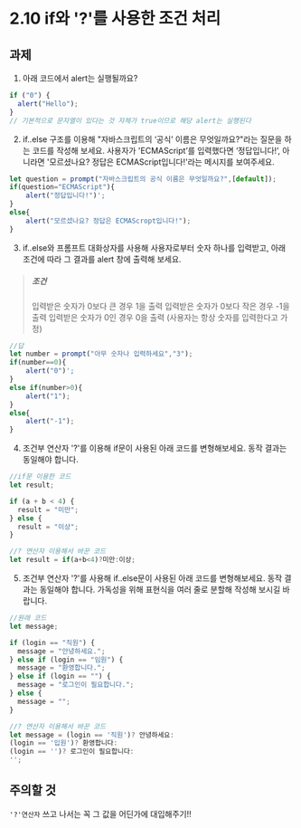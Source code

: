# 2.10 if와 '?'를 사용한 조건 처리

## 과제

1. 아래 코드에서 alert는 실행될까요?

```javascript
if ("0") {
  alert("Hello");
}
// 기본적으로 문자열이 있다는 것 자체가 true이므로 해당 alert는 실행된다
```

2. if..else 구조를 이용해 "자바스크립트의 ‘공식’ 이름은 무엇일까요?"라는 질문을 하는 코드를 작성해 보세요. 사용자가 'ECMAScript’를 입력했다면 ‘정답입니다!’, 아니라면 '모르셨나요? 정답은 ECMAScript입니다!'라는 메시지를 보여주세요.

```javascript
let question = prompt("자바스크립트의 공식 이름은 무엇일까요?",[default]);
if(question="ECMAScript"){
    alert("정답입니다!")';
}
else{
    alert("모르셨나요? 정답은 ECMAScropt입니다!");
}
```

3. if..else와 프롬프트 대화상자를 사용해 사용자로부터 숫자 하나를 입력받고, 아래 조건에 따라 그 결과를 alert 창에 출력해 보세요.

> ##### 조건
>
> 입력받은 숫자가 0보다 큰 경우 1을 출력
> 입력받은 숫자가 0보다 작은 경우 -1을 출력
> 입력받은 숫자가 0인 경우 0을 출력
> (사용자는 항상 숫자를 입력한다고 가정)

```javascript
//답
let number = prompt("아무 숫자나 입력하세요","3");
if(number==0){
    alert("0")';
}
else if(number>0){
    alert("1");
}
else{
    alert("-1");
}
```

4. 조건부 연산자 '?'를 이용해 if문이 사용된 아래 코드를 변형해보세요. 동작 결과는 동일해야 합니다.

```javascript
//if문 이용한 코드
let result;

if (a + b < 4) {
  result = "미만";
} else {
  result = "이상";
}
```

```javascript
//? 연산자 이용해서 바꾼 코드
let result = if(a+b<4)?미만:이상;
```

5. 조건부 연산자 '?'를 사용해 if..else문이 사용된 아래 코드를 변형해보세요. 동작 결과는 동일해야 합니다. 가독성을 위해 표현식을 여러 줄로 분할해 작성해 보시길 바랍니다.

```javascript
//원래 코드
let message;

if (login == "직원") {
  message = "안녕하세요.";
} else if (login == "임원") {
  message = "환영합니다.";
} else if (login == "") {
  message = "로그인이 필요합니다.";
} else {
  message = "";
}
```

```javascript
//? 연산자 이용해서 바꾼 코드
let message = (login == '직원')? 안녕하세요:
(login == '입원')? 환영합니다:
(login == '')? 로그인이 필요합니다:
'';
```

## 주의할 것

`'?'연산자` 쓰고 나서는 꼭 그 값을 어딘가에 대입해주기!!
